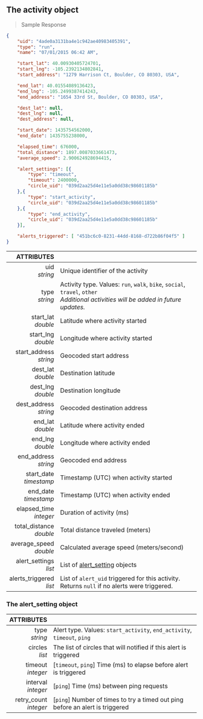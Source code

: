 ## The activity object
> Sample Response

```json
{
    "uid": "4ade0a3131ba4e1c942ae40983405391",
    "type": "run",
    "name": "07/01/2015 06:42 AM",

    "start_lat": 40.00930405724701,
    "start_lng": -105.2392134802841,
    "start_address": "1279 Harrison Ct, Boulder, CO 80303, USA",

    "end_lat": 40.01554089136423,
    "end_lng": -105.2499387414243,
    "end_address": "1654 33rd St, Boulder, CO 80303, USA",

    "dest_lat": null,
    "dest_lng": null,
    "dest_address": null,

    "start_date": 1435754562000,
    "end_date": 1435755238000,

    "elapsed_time": 676000,
    "total_distance": 1897.0087033661473,
    "average_speed": 2.900624928694415,

    "alert_settings": [{
        "type": "timeout",
        "timeout": 2400000,
        "circle_uid": "039d2aa25d4e11e5a0dd38c98601185b"
    },{
        "type": "start_activity",
        "circle_uid": "039d2aa25d4e11e5a0dd38c98601185b"
    },{
        "type": "end_activity",
        "circle_uid": "039d2aa25d4e11e5a0dd38c98601185b"
    }],

    "alerts_triggered": [ "451bc6c0-8231-44dd-8168-d722b86f04f5" ]
}
```

ATTRIBUTES||
---------:        | -----------
uid<br>*string*   | Unique identifier of the activity
type<br>*string*  | Activity type. Values: `run`, `walk`, `bike`, `social`, `travel`, `other`<br>*Additional activities will be added in future updates.*
start_lat<br>*double*  | Latitude where activity started
start_lng<br>*double*  | Longitude where activity started
start_address<br>*string*  | Geocoded start address
dest_lat<br>*double*  | Destination latitude
dest_lng<br>*double*  | Destination longitude
dest_address<br>*string*  | Geocoded destination address
end_lat<br>*double*  |  Latitude where activity ended
end_lng<br>*double*  | Longitude where activity ended
end_address<br>*string*  | Geocoded end address
start_date<br>*timestamp*  | Timestamp (UTC) when activity started
end_date<br>*timestamp*  | Timestamp (UTC) when activity ended
elapsed_time<br>*integer*  | Duration of activity (ms)
total_distance<br>*double*  | Total distance traveled (meters)
average_speed<br>*double*  | Calculated average speed (meters/second)
alert_settings<br>*list*  | List of [alert_setting](#the-alert_setting-object) objects
alerts_triggered<br>*list*  | List of `alert_uid` triggered for this activity. Returns `null` if no alerts were triggered.


### The alert_setting object

ATTRIBUTES||
---------:        | -----------
type <br>*string*  | Alert type. Values: `start_activity`, `end_activity`, `timeout`, `ping`
circles <br>*list*  | The list of circles that will notified if this alert is triggered
timeout <br>*integer*  | [`timeout`, `ping`] Time (ms) to elapse before alert is triggered
interval <br>*integer*  | [`ping`] Time (ms) between ping requests
retry_count <br>*integer*  | [`ping`] Number of times to try a timed out ping before an alert is triggered
